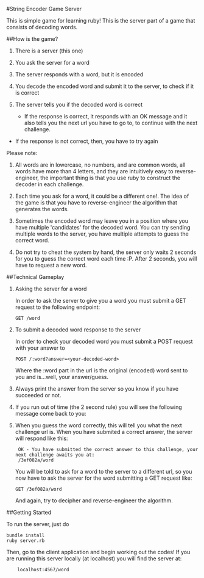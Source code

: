 #String Encoder Game Server

This is simple game for learning ruby!
This is the server part of a game that consists of decoding words.

##How is the game?

1. There is a server (this one)
2. You ask the server for a word
3. The server responds with a word, but it is encoded
4. You decode the encoded word and submit it to the server, to check if it is correct
5. The server tells you if the decoded word is correct

   - If the response is correct, it responds with an OK message and it also
     tells you the next url you have to go to, to continue with the next challenge.

  - If the response is not correct, then, you have to try again

Please note:

1. All words are in lowercase, no numbers, and are common words, all words have more than 4 letters, and they are intuitively easy to reverse-engineer, the important thing is that you use ruby to construct the decoder in each challenge.

2. Each time you ask for a word, it could be a different one!. The idea of the game is that you have to reverse-engineer the algorithm that generates the words.

3. Sometimes the encoded word may leave you in a position where you have multiple 'candidates' for the decoded word. You can try sending multiple words to the server, you have multiple attempts to guess the correct word.

4. Do not try to cheat the system by hand, the server only waits 2 seconds for you to guess the correct word each time :P. After 2 seconds, you will have to request a new word.


##Technical Gameplay

1. Asking the server for a word

   In order to ask the server to give you a word you must submit a GET request to the following endpoint:

       GET /word

2. To submit a decoded word response to the server

   In order to check your decoded word you must submit a POST request with your answer to

       POST /:word?answer=<your-decoded-word>

   Where the :word part in the url is the original (encoded) word sent to you and <your-decoded-word> is...well, your answer/guess.

4. Always print the answer from the server so you know if you have succeeded or not.

3. If you run out of time (the 2 second rule) you will see the following message come back to you:

4. When you guess the word correctly, this will tell you what the next challenge url is. When you have submited a correct answer, the server will respond like this:

        OK - You have submitted the correct answer to this challenge, your next challenge awaits you at:
        /3ef082a/word

   You will be told to ask for a word to the server to a different url, so you now have to ask the server for the word submitting a GET request like:

       GET /3ef082a/word

   And again, try to decipher and reverse-engineer the algorithm.

##Getting Started

To run the server, just do

    bundle install
    ruby server.rb

Then, go to the client application and begin working out the codes!
If you are running this server locally (at localhost) you will find the server at:

        localhost:4567/word
